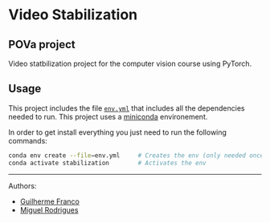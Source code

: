 # Video Stabilization
## POVa project

Video statbilization project for the computer vision course using PyTorch.

## Usage

This project includes the file [`env.yml`](env.yml) that includes all the
dependencies needed to run. This project uses a [miniconda]()
environement.

In order to get install everything you just need to run the following commands:

```bash
conda env create --file=env.yml     # Creates the env (only needed once) 
conda activate stabilization        # Activates the env
```

---
Authors:

- [Guilherme Franco](xfranc01@stud.fit.vutbr.cz)
- [Miguel Rodrigues](xboave00@stud.fit.vutbr.cz)

